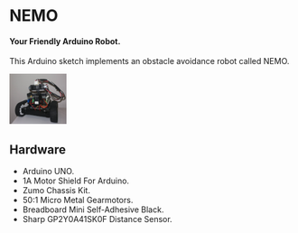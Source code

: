 # NEMO <h4>Your Friendly Arduino Robot.</h4>

This Arduino sketch implements an obstacle avoidance robot called NEMO.

<img src="NEMO.jpg" width="20%" height="20%">

## Hardware
- Arduino UNO.
- 1A Motor Shield For Arduino.
- Zumo Chassis Kit.
- 50:1 Micro Metal Gearmotors.
- Breadboard Mini Self-Adhesive Black.
- Sharp GP2Y0A41SK0F Distance Sensor.